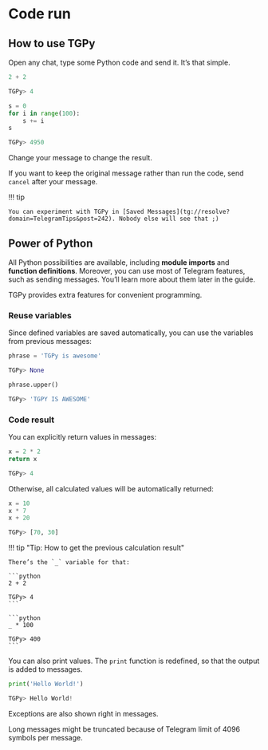 # Code run

## How to use TGPy

Open any chat, type some Python code and send it. It’s that simple.

```python
2 + 2

TGPy> 4
```

```python
s = 0
for i in range(100):
    s += i
s

TGPy> 4950
```

Change your message to change the result.

If you want to keep the original message rather than run the code, send `cancel` after your message.

!!! tip
    
    You can experiment with TGPy in [Saved Messages](tg://resolve?domain=TelegramTips&post=242). Nobody else will see that ;)

## Power of Python

All Python possibilities are available, including **module imports** and **function definitions**. Moreover, you can use most of Telegram features, such as sending messages. You’ll learn more about them later in the guide.

TGPy provides extra features for convenient programming.

### Reuse variables

Since defined variables are saved automatically, you can use the variables from previous messages:

```python
phrase = 'TGPy is awesome'

TGPy> None
```

```python
phrase.upper()

TGPy> 'TGPY IS AWESOME'
```

### Code result

You can explicitly return values in messages:
```python
x = 2 * 2
return x

TGPy> 4
```

Otherwise, all calculated values will be automatically returned:
```python
x = 10
x * 7
x + 20

TGPy> [70, 30]
```

!!! tip "Tip: How to get the previous calculation result"

    There’s the `_` variable for that:

    ```python
    2 + 2
    
    TGPy> 4
    ```
    
    ```python
    _ * 100
    
    TGPy> 400
    ```

You can also print values. The `print` function is redefined, so that the output is added to messages.

```python
print('Hello World!')

TGPy> Hello World!
```

Exceptions are also shown right in messages.

Long messages might be truncated because of Telegram limit of 4096 symbols per message.
